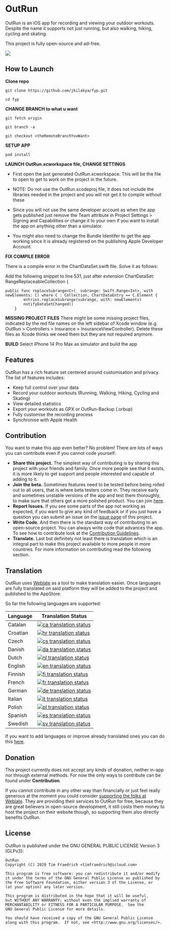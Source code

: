 # OutRun

OutRun is an iOS app for recording and viewing your outdoor workouts. Despite the name it supports not just running, but also walking, hiking, cycling and skating.

This project is fully open-source and ad-free.

<a href="https://apps.apple.com/us/app/OutRun/id1477511092">
    <img src="https://outrun.tadris.de/src/download.svg">
</a>

## How to Launch

**Clone repo**

    git clone https://github.com/jkilakya/fyp.git

    cd fyp

**CHANGE BRANCH to what u want**

    git fetch origin
    
    git branch -a

    git checkout <theRemoteBranchYouWant>

**SETUP APP**

    pod install

**LAUNCH OutRun.xcworkspace file, CHANGE SETTINGS**

- First open the just generated OutRun.xcworkspace. This will be the file to open to get to work on the project in the future.

- NOTE: Do not use the OutRun.xcodeproj file, it does not include the libraries needed in the project and you will not get it to compile without these

- Since you will not use the same developer account as when the app gets published just remove the Team attribute in Project Settings > Signing and Capabilities or change it to your own if you want to install the app on anything other than a simulator.

- You might also need to change the Bundle Identifer to get the app working since it is already registered on the publishing Apple Developer Account.

**FIX COMPILE ERROR**

There is a compile error in the ChartDataSet.swift file. Solve it as follows: 

Add the following snippet to line 531, just after extension ChartDataSet: RangeReplaceableCollection {

    public func replaceSubrange<C>(_ subrange: Swift.Range<Int>, with newElements: C) where C : Collection, ChartDataEntry == C.Element {
            entries.replaceSubrange(subrange, with: newElements)
            notifyDataSetChanged()
        }

**MISSING PROJECT FILES**
There might be some missing project files, indicated by the red file names on the left sidebar of Xcode window (e.g. OutRun > Controllers > Insurance > InsuranceViewController). Delete these files as Xcode thinks we need them but they are not required anymore. 

**BUILD**
Select iPhone 14 Pro Max as simulator and build the app

## Features

OutRun has a rich feature set centered around customisation and privacy. The list of features includes:

- Keep full control over your data
- Record your outdoor workouts (Running, Walking, Hiking, Cycling and Skating)
- View detailed statistics
- Export your workouts as GPX or OutRun-Backup (.orbup)
- Fully customise the recording process
- Synchronise with Apple Health

## Contribution

You want to make this app even better? No problem! There are lots of ways you can contribute even if you cannot code yourself:

* **Share this project.** The simplest way of contributing is by sharing this project with your friends and family. Once more people see that it exists, it is more likely to get support and people interested and capable of adding to it.
* **Join the beta.** Sometimes features need to be tested before being rolled out to all users, that is where beta testers come in. They receive early and sometimes unstable versions of the app and test them thoroughly, to make sure that others get a more polished product. You can join [here](https://testflight.apple.com/join/kDqNWBAi).
* **Report Issues.** If you see some parts of the app not working as expected, if you want to give any kind of feedback or if you just have a question you can submit an issue on the [issue page](https://github.com/timfraedrich/OutRun/issues) of this project.
* **Write Code.** And then there is the standard way of contributing to an open-source project. You can always write code that advances the app. To see how to contribute look at the [Contribution Guidelines](https://github.com/timfraedrich/OutRun/blob/dev/CONTRIBUTING.md).
* **Translate.** Last but definitely not least there is translation which is an integral part to make this project available to more people in more countries. For more information on contributing read the following section.

## Translation

OutRun uses [Weblate](https://weblate.org/) as a tool to make translation easier. Once languages are fully translated on said platform they will be added to the project and published to the AppStore.

So far the following languages are supported:

| Language | Translation Status |
|----------|--------------------|
| Catalan  | [![ca translation status](https://hosted.weblate.org/widgets/outrun/ca/svg-badge.svg)](https://hosted.weblate.org/engage/outrun/ca/) |
| Croatian | [![hr translation status](https://hosted.weblate.org/widgets/outrun/hr/svg-badge.svg)](https://hosted.weblate.org/engage/outrun/hr/) |
| Czech    | [![cs translation status](https://hosted.weblate.org/widgets/outrun/cs/svg-badge.svg)](https://hosted.weblate.org/engage/outrun/cs/) |
| Danish   | [![da translation status](https://hosted.weblate.org/widgets/outrun/da/svg-badge.svg)](https://hosted.weblate.org/engage/outrun/da/) |
| Dutch    | [![nl translation status](https://hosted.weblate.org/widgets/outrun/nl/svg-badge.svg)](https://hosted.weblate.org/engage/outrun/nl/) |
| English  | [![en translation status](https://hosted.weblate.org/widgets/outrun/en/svg-badge.svg)](https://hosted.weblate.org/engage/outrun/en/) |
| Finnish  | [![fi translation status](https://hosted.weblate.org/widgets/outrun/fi/svg-badge.svg)](https://hosted.weblate.org/engage/outrun/fi/) |
| French   | [![fr translation status](https://hosted.weblate.org/widgets/outrun/fr/svg-badge.svg)](https://hosted.weblate.org/engage/outrun/fr/) |
| German   | [![de translation status](https://hosted.weblate.org/widgets/outrun/de/svg-badge.svg)](https://hosted.weblate.org/engage/outrun/de/) |
| Italian  | [![it translation status](https://hosted.weblate.org/widgets/outrun/it/svg-badge.svg)](https://hosted.weblate.org/engage/outrun/it/) |
| Polish   | [![pl translation status](https://hosted.weblate.org/widgets/outrun/pl/svg-badge.svg)](https://hosted.weblate.org/engage/outrun/pl/) |
| Spanish  | [![es translation status](https://hosted.weblate.org/widgets/outrun/es/svg-badge.svg)](https://hosted.weblate.org/engage/outrun/es/) |
| Swedish  | [![sv translation status](https://hosted.weblate.org/widgets/outrun/sv/svg-badge.svg)](https://hosted.weblate.org/engage/outrun/sv/) |

If you want to add languages or improve already translated ones you can do this [here](https://hosted.weblate.org/engage/outrun/).

## Donation

This project currently does not accept any kinds of donation, neither in-app nor through external methods. For now the only ways to contribute can be found under **Contribution**.

If you cannot contribute in any other way than financially or just feel really generous at the moment you could consider [supporting the folks at Weblate](https://weblate.org/donate/). They are providing their services to OutRun for free, because they are great believers in open-source development, it still costs them money to host the project on their website though, so supporting them also directly benefits OutRun.

## License

OutRun is published under the GNU GENERAL PUBLIC LICENSE Version 3 (GLPv3):

    OutRun
    Copyright (C) 2020 Tim Fraedrich <timfraedrich@icloud.com>

    This program is free software: you can redistribute it and/or modify
    it under the terms of the GNU General Public License as published by
    the Free Software Foundation, either version 3 of the License, or
    (at your option) any later version.

    This program is distributed in the hope that it will be useful,
    but WITHOUT ANY WARRANTY; without even the implied warranty of
    MERCHANTABILITY or FITNESS FOR A PARTICULAR PURPOSE.  See the
    GNU General Public License for more details.

    You should have received a copy of the GNU General Public License
    along with this program.  If not, see <http://www.gnu.org/licenses/>.
